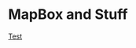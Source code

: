 # MapBox and Stuff

[Test](https://a.tiles.mapbox.com/v4/bawjensen.jko2afoh/page.html?access_token=pk.eyJ1IjoiYmF3amVuc2VuIiwiYSI6IlFPNlRUS2cifQ.R3RtJ8XmabO5Rr0BvE6F6Q#4/41.96/-71.18)